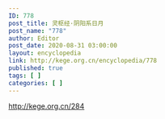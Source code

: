 ```yaml
---
ID: 778
post_title: 灵枢经·阴阳系日月
post_name: "778"
author: Editor
post_date: 2020-08-31 03:00:00
layout: encyclopedia
link: http://kege.org.cn/encyclopedia/778
published: true
tags: [ ]
categories: [ ]
---
```

http://kege.org.cn/284